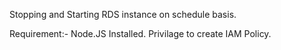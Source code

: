 Stopping and Starting RDS instance on schedule basis.

Requirement:- Node.JS Installed. Privilage to create IAM Policy.

